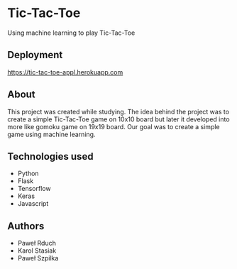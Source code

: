 # Tic-Tac-Toe

Using machine learning to play Tic-Tac-Toe

## Deployment

https://tic-tac-toe-appl.herokuapp.com

## About

This project was created while studying. The idea behind the project was to create
a simple Tic-Tac-Toe game on 10x10 board but later it developed into more like gomoku
game on 19x19 board. Our goal was to create a simple game using machine learning.

## Technologies used

* Python
* Flask
* Tensorflow
* Keras
* Javascript

## Authors

* Paweł Rduch
* Karol Stasiak
* Paweł Szpilka 